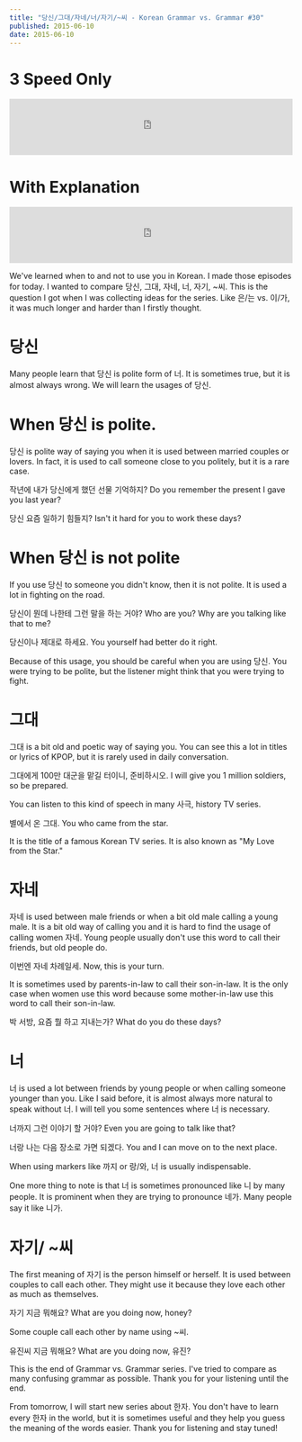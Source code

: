 ```yaml
---
title: "당신/그대/자네/너/자기/~씨 - Korean Grammar vs. Grammar #30"
published: 2015-06-10
date: 2015-06-10
---
```


#  3 Speed Only

<iframe id="audio_iframe" src="https://www.podbean.com/media/player/95a24-5694d8?skin=7" width="100%" height="100" frameborder="0" scrolling="no"></iframe>

#  With Explanation

<iframe id="audio_iframe" src="https://www.podbean.com/media/player/tg4qa-5694da?skin=7" width="100%" height="100" frameborder="0" scrolling="no"></iframe>

We've learned when to and not to use you in Korean. I made those episodes for today. I wanted to compare 당신, 그대, 자네, 너, 자기, ~씨. This is the question I got when I was collecting ideas for the series. Like 은/는 vs. 이/가, it was much longer and harder than I firstly thought.

#  당신

Many people learn that 당신 is polite form of 너. It is sometimes true, but it is almost always wrong. We will learn the usages of 당신.

#  When 당신 is polite.

당신 is polite way of saying you when it is used between married couples or lovers. In fact, it is used to call someone close to you politely, but it is a rare case.

작년에 내가 당신에게 했던 선물 기억하지?
Do you remember the present I gave you last year?

당신 요즘 일하기 힘들지?
Isn't it hard for you to work these days?

#  When 당신 is not polite

If you use 당신 to someone you didn't know, then it is not polite. It is used a lot in fighting on the road.

당신이 뭔데 나한테 그런 말을 하는 거야?
Who are you? Why are you talking like that to me?

당신이나 제대로 하세요.
You yourself had better do it right.

Because of this usage, you should be careful when you are using 당신. You were trying to be polite, but the listener might think that you were trying to fight.

#  그대

그대 is a bit old and poetic way of saying you. You can see this a lot in titles or lyrics of KPOP, but it is rarely used in daily conversation.

그대에게 100만 대군을 맡길 터이니, 준비하시오.
I will give you 1 million soldiers, so be prepared.

You can listen to this kind of speech in many 사극, history TV series.

별에서 온 그대.
You who came from the star.

It is the title of a famous Korean TV series. It is also known as "My Love from the Star."

#  자네

자네 is used between male friends or when a bit old male calling a young male. It is a bit old way of calling you and it is hard to find the usage of calling women 자네. Young people usually don't use this word to call their friends, but old people do.

이번엔 자네 차례일세.
Now, this is your turn.

It is sometimes used by parents-in-law to call their son-in-law. It is the only case when women use this word because some mother-in-law use this word to call their son-in-law.

박 서방, 요즘 뭘 하고 지내는가?
What do you do these days?

#  너

너 is used a lot between friends by young people or when calling someone younger than you. Like I said before, it is almost always more natural to speak without 너. I will tell you some sentences where 너 is necessary.

너까지 그런 이야기 할 거야?
Even you are going to talk like that?

너랑 나는 다음 장소로 가면 되겠다.
You and I can move on to the next place.

When using markers like 까지 or 랑/와, 너 is usually indispensable.

One more thing to note is that 너 is sometimes pronounced like 니 by many people. It is prominent when they are trying to pronounce 네가. Many people say it like 니가.

#  자기/ ~씨

The first meaning of 자기 is the person himself or herself. It is used between couples to call each other. They might use it because they love each other as much as themselves.

자기 지금 뭐해요?
What are you doing now, honey?

Some couple call each other by name using ~씨.

유진씨 지금 뭐해요?
What are you doing now, 유진?

This is the end of Grammar vs. Grammar series. I've tried to compare as many confusing grammar as possible. Thank you for your listening until the end.

From tomorrow, I will start new series about 한자. You don't have to learn every 한자 in the world, but it is sometimes useful and they help you guess the meaning of the words easier. Thank you for listening and stay tuned!